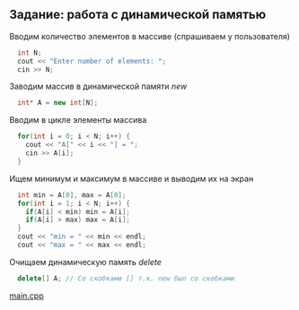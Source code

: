 <!-- doc.py -->
Задание: работа с динамической памятью
--------------------------------------
Вводим количество элементов в массиве (спрашиваем у пользователя)
``` cpp
  int N;
  cout << "Enter number of elements: ";
  cin >> N;
```

Заводим массив в динамической памяти *new*
``` cpp
  int* A = new int[N];
```

Вводим в цикле элементы массива
``` cpp
  for(int i = 0; i < N; i++) {
    cout << "A[" << i << "] = ";
    cin >> A[i];
  }
```

Ищем минимум и максимум в массиве
и выводим их на экран
``` cpp
  int min = A[0], max = A[0];
  for(int i = 1; i < N; i++) {
    if(A[i] < min) min = A[i];
    if(A[i] > max) max = A[i];
  }
  cout << "min = " << min << endl;
  cout << "max = " << max << endl;
```

Очищаем динамическую память *delete*
``` cpp
  delete[] A; // Со скобками [] т.к. new был со скобками
```

[main.cpp](main.cpp)

